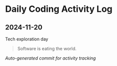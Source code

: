 # Daily Coding Activity Log

## 2024-11-20

Tech exploration day

> Software is eating the world.

*Auto-generated commit for activity tracking*
